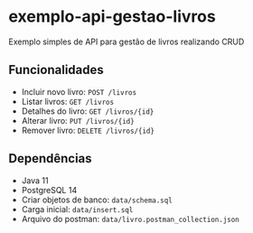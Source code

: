 # exemplo-api-gestao-livros

Exemplo simples de API para gestão de livros realizando CRUD

## Funcionalidades

- Incluir novo livro: `POST /livros`
- Listar livros: `GET /livros`
- Detalhes do livro: `GET /livros/{id}`
- Alterar livro: `PUT /livros/{id}`
- Remover livro: `DELETE /livros/{id}`

## Dependências

- Java 11
- PostgreSQL 14
- Criar objetos de banco: `data/schema.sql`
- Carga inicial: `data/insert.sql`
- Arquivo do postman: `data/livro.postman_collection.json`
